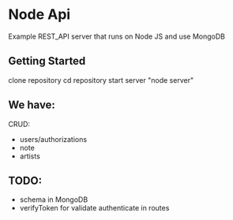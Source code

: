 # Node Api

Example REST_API server that runs on Node JS and use MongoDB

## Getting Started

clone repository 
cd repository
start server "node server"

## We have:

CRUD:

- users/authorizations
- note
- artists

## TODO:

- schema in MongoDB
- verifyToken for validate authenticate in routes